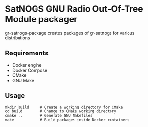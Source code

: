 # SatNOGS GNU Radio Out-Of-Tree Module packager

gr-satnogs-package creates packages of gr-satnogs for various distributions

## Requirements

* Docker engine
* Docker Compose
* CMake
* GNU Make

## Usage

```shell
mkdir build     # Create a working directory for CMake
cd build        # Change to CMake working directory
cmake ..        # Generate GNU Makefiles
make            # Build packages inside Docker containers
```